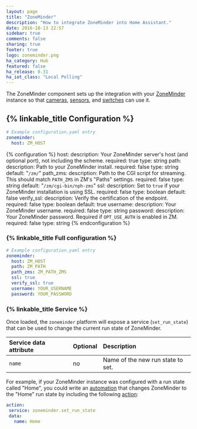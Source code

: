 ```yaml
---
layout: page
title: "ZoneMinder"
description: "How to integrate ZoneMinder into Home Assistant."
date: 2016-10-13 22:57
sidebar: true
comments: false
sharing: true
footer: true
logo: zoneminder.png
ha_category: Hub
featured: false
ha_release: 0.31
ha_iot_class: "Local Polling"
---
```


The ZoneMinder component sets up the integration with your [ZoneMinder](https://www.zoneminder.com) instance so that [cameras](/components/camera.zoneminder/), [sensors](/components/sensor.zoneminder/), and [switches](/components/switch.zoneminder) can use it.

## {% linkable_title Configuration %}

```yaml
# Example configuration.yaml entry
zoneminder:
  host: ZM_HOST
```

{% configuration %}
host:
  description: Your ZoneMinder server's host (and optional port), not including the scheme.
  required: true
  type: string
path:
  description: Path to your ZoneMinder install.
  required: false
  type: string
  default: "`/zm/`"
path_zms:
  description: Path to the CGI script for streaming. This should match `PATH_ZMS` in ZM's "Paths" settings.
  required: false
  type: string
  default: "`/zm/cgi-bin/nph-zms`"
ssl:
  description: Set to `true` if your ZoneMinder installation is using SSL.
  required: false
  type: boolean
  default: false
verify_ssl:
  description: Verify the certification of the endpoint.
  required: false
  type: boolean
  default: true
username:
  description: Your ZoneMinder username.
  required: false
  type: string
password:
  description: Your ZoneMinder password. Required if `OPT_USE_AUTH` is enabled in ZM.
  required: false
  type: string
{% endconfiguration %}

### {% linkable_title Full configuration %}

```yaml
# Example configuration.yaml entry
zoneminder:
  host: ZM_HOST
  path: ZM_PATH
  path_zms: ZM_PATH_ZMS
  ssl: true
  verify_ssl: true
  username: YOUR_USERNAME
  password: YOUR_PASSWORD
```

### {% linkable_title Service %}

Once loaded, the `zoneminder` platform will expose a service (`set_run_state`) that can be used to change the current run state of ZoneMinder.

| Service data attribute | Optional | Description                       |
|:-----------------------|:---------|:----------------------------------|
| `name`                 | no       | Name of the new run state to set. |

For example, if your ZoneMinder instance was configured with a run state called "Home", you could write an [automation](/getting-started/automation/) that changes ZoneMinder to the "Home" run state by including the following [action](/getting-started/automation-action/):
 ```yaml
action:
  service: zoneminder.set_run_state
  data:
    name: Home
```
